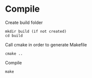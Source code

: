# Compile

Create build folder
```
mkdir build (if not created)
cd build
```

Call cmake in order to generate Makefile
```
cmake ..
```

Compile
```
make
```